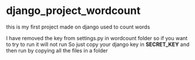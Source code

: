 # django_project_wordcount
this is my first project made on django used to count words

I have removed the key from settings.py in wordcount folder so if you want to try to run it will not run
So just copy your django key in **SECRET_KEY** and then run by copying all the files in a folder
